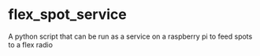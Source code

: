 # flex_spot_service
A python script that can be run as a service on a raspberry pi to feed spots to a flex radio
